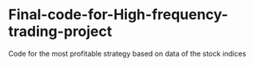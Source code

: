 # Final-code-for-High-frequency-trading-project
Code for the most profitable strategy based on data of the stock indices
